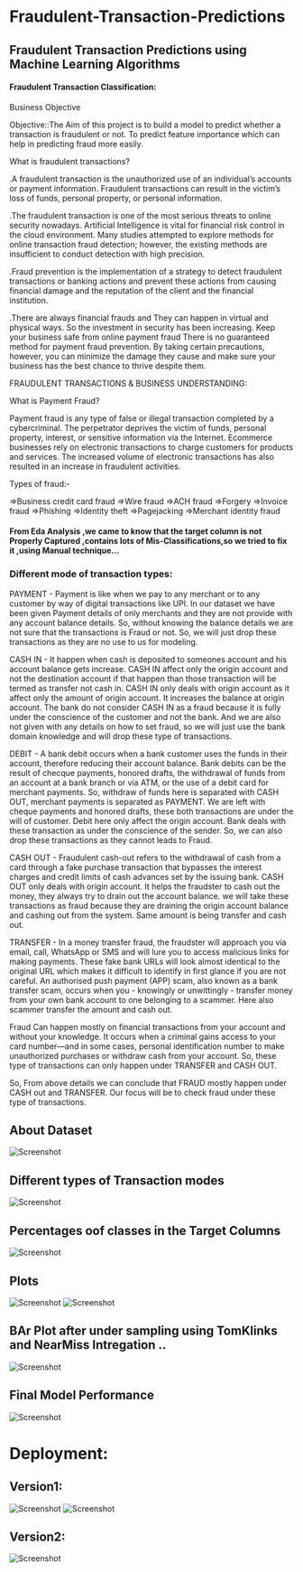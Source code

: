 # Fraudulent-Transaction-Predictions
## Fraudulent Transaction Predictions using Machine Learning Algorithms

#### Fraudulent Transaction Classification:

Business Objective

Objective::The Aim of this project is to build a model to predict whether a transaction is fraudulent or not. To predict feature importance which can help in predicting fraud more easily. 

What is fraudulent transactions?

.A fraudulent transaction is the unauthorized use of an individual’s accounts or payment information. Fraudulent transactions can result in the victim’s loss of funds, personal property, or personal information.

.The fraudulent transaction is one of the most serious threats to online security nowadays. Artificial Intelligence is vital for financial risk control in the cloud environment. Many studies attempted to explore methods for online transaction fraud detection; however, the existing methods are insufficient to conduct detection with high precision.

.Fraud prevention is the implementation of a strategy to detect fraudulent transactions or banking actions and prevent these actions from causing financial damage and the reputation of the client and the financial institution.

.There are always financial frauds and They can happen in virtual and physical ways. So the investment in security has been increasing. Keep your business safe from online payment fraud There is no guaranteed method for payment fraud prevention. By taking certain precautions, however, you can minimize the damage they cause and make sure your business has the best chance to thrive despite them.


FRAUDULENT TRANSACTIONS & BUSINESS UNDERSTANDING:

What is Payment Fraud?

Payment fraud is any type of false or illegal transaction completed by a cybercriminal. The perpetrator deprives the victim of funds, personal property, interest, or sensitive information via the Internet. Ecommerce businesses rely on electronic transactions to charge customers for products and services. The increased volume of electronic transactions has also resulted in an increase in fraudulent activities.

Types of fraud:-

=>Business credit card fraud
=>Wire fraud
=>ACH fraud
=>Forgery
=>Invoice fraud
=>Phishing
=>Identity theft
=>Pagejacking
=>Merchant identity fraud


#### From Eda Analysis ,we came to know that the target column is not Properly Captured ,contains lots of Mis-Classifications,so we tried to fix it ,using Manual technique...

### Different mode of transaction types:

PAYMENT - Payment is like when we pay to any merchant or to any customer by way of digital transactions like UPI. In our dataset we have been given Payment details of only merchants and they are not provide with any account balance details. So, without knowing the balance details we are not sure that the transactions is Fraud or not. So, we will just drop these transactions as they are no use to us for modeling.

CASH IN - It happen when cash is deposited to someones account and his account balance gets increase. CASH IN affect only the origin account and not the destination account if that happen than those transaction will be termed as transfer not cash in. CASH IN only deals with origin account as it affect only the amount of origin account. It increases the balance at origin account. The bank do not consider CASH IN as a fraud because it is fully under the conscience of the customer and not the bank. And we are also not given with any details on how to set fraud, so we will just use the bank domain knowledge and will drop these type of transactions.

DEBIT - A bank debit occurs when a bank customer uses the funds in their account, therefore reducing their account balance. Bank debits can be the result of checque payments, honored drafts, the withdrawal of funds from an account at a bank branch or via ATM, or the use of a debit card for merchant payments. So, withdraw of funds here is separated with CASH OUT, merchant payments is separated as PAYMENT. We are left with cheque payments and honored drafts, these both transactions are under the will of customer. Debit here only affect the origin account. Bank deals with these transaction as under the conscience of the sender. So, we can also drop these transactions as they cannot leads to Fraud.

CASH OUT - Fraudulent cash-out refers to the withdrawal of cash from a card through a fake purchase transaction that bypasses the interest charges and credit limits of cash advances set by the issuing bank. CASH OUT only deals with origin account. It helps the fraudster to cash out the money, they always try to drain out the account balance. we will take these transactions as fraud because they are draining the origin account balance and cashing out from the system. Same amount is being transfer and cash out.

TRANSFER - In a money transfer fraud, the fraudster will approach you via email, call, WhatsApp or SMS and will lure you to access malicious links for making payments. These fake bank URLs will look almost identical to the original URL which makes it difficult to identify in first glance if you are not careful. An authorised push payment (APP) scam, also known as a bank transfer scam, occurs when you - knowingly or unwittingly - transfer money from your own bank account to one belonging to a scammer. Here also scammer transfer the amount and cash out.

Fraud Can happen mostly on financial transactions from your account and without your knowledge. It occurs when a criminal gains access to your card number—and in some cases, personal identification number to make unauthorized purchases or withdraw cash from your account. So, these type of transactions can only happen under TRANSFER and CASH OUT.

So, From above details we can conclude that FRAUD mostly happen under CASH out and TRANSFER. Our focus will be to check fraud under these type of transactions.
## About Dataset
![Screenshot](im1.png)
## Different types of Transaction modes
![Screenshot](im2.png)
## Percentages oof classes in the Target Columns
![Screenshot](im3.png)
## Plots
![Screenshot](im4.png)
![Screenshot](im5.png)
## BAr Plot after under sampling using TomKlinks and NearMiss Intregation ..
![Screenshot](im6.png)
## Final Model Performance
![Screenshot](im7.png.png)
# Deployment:
## Version1:
![Screenshot](im9.png.png)
![Screenshot](im10.png.png)
## Version2:
![Screenshot](im8.png.png)


